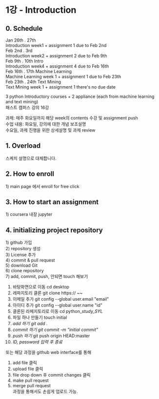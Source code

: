 # 1강 - Introduction

## 0. Schedule

Jan 26th . 27th   
Introduction week1 + assignment 1 due to Feb 2nd  
Feb 2nd .  3rd   
Introduction week2 + assignment 2 due to Feb 9th  
Feb 9th .   10th Intro  
Introduction week4 + assignment 4 due to Feb 16th  
Feb 16th . 17th Machine Learning  
Machine Learning week 1 + assignment 1 due to Feb 23th  
Feb 23th . 24th Text Mining  
Text Mining week 1 + assignment 1 there's no due date

3 python Introductory courses + 2 appliance \(each from machine learning and text mining\)   
패스트 캠퍼스 강의 16강

과제: 매주 화요일까지 해당 week의 contents 수강 및 assignment push   
수업 내용: 화요일, 강의에 대한 개념 보조설명  
수요일, 과제 진행을 위한 상세설명 및 과제 review  


## 1. Overload

스케치 설명으로 대체합니다.

## 2. How to enroll 

1\) main page 에서 enroll for free click 

## 3. How to start an assignment

1\) coursera 내장 jupyter

## 4. initializing project repository

1\) github 가입  
2\) repository 생성  
3\) License 추가  
4\) commit & pull request  
5\) download Git  
6\) clone repository  
7\) add, commit, push, 안되면 touch 해보기

1. 바탕화면으로 이동 cd desktop 
2. 레파지토리 클론 git clone https:// ~~
3. 이메일 추가 git config --global user.email "email"
4. 아이디 추가 git config --global user.name "id"
5. 클론된 라페지토리로 이동 cd python\__study\_SYL_
6. 파일 하나 만들기 touch initial
7. _add 하기 git add ._
8. _commit 하기 git commit -m "initial commit"_
9. _push 하기_ git push origin HEAD:master
10. _ID, password 입력 후 종료_ 

또는 해당 과정을 github web interface를 통해  
1. add file 클릭   
2. upload file 클릭  
3. file drop down 후 commit changes 클릭  
4. make pull request  
5. merge pull request  
과정을 통해서도 손쉽게 업로드 가능.

